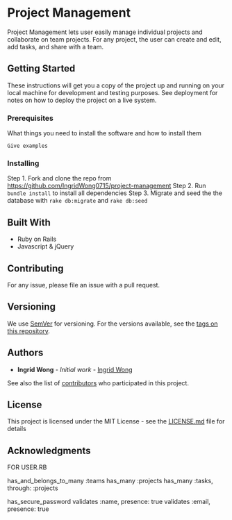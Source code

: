 # Project Management

Project Management lets user easily manage individual projects and collaborate on team projects.
For any project, the user can create and edit, add tasks, and share with a team.

## Getting Started

These instructions will get you a copy of the project up and running on your local machine for development and testing purposes. See deployment for notes on how to deploy the project on a live system.

### Prerequisites

What things you need to install the software and how to install them

```
Give examples
```

### Installing

Step 1. Fork and clone the repo from https://github.com/IngridWong0715/project-management
Step 2. Run `bundle install` to install all dependencies
Step 3. Migrate and seed the the database with `rake db:migrate` and `rake db:seed`



## Built With
* Ruby on Rails
* Javascript & jQuery

## Contributing

For any issue, please file an issue with a pull request.

## Versioning

We use [SemVer](http://semver.org/) for versioning. For the versions available, see the [tags on this repository](https://github.com/your/project/tags).

## Authors

* **Ingrid Wong** - *Initial work* - [Ingrid Wong](https://github.com/IngridWong0715)

See also the list of [contributors](https://github.com/IngridWong0715/project-management/contributors) who participated in this project.

## License

This project is licensed under the MIT License - see the [LICENSE.md](LICENSE.md) file for details

## Acknowledgments


FOR USER.RB

has_and_belongs_to_many :teams
has_many :projects
has_many :tasks, through: :projects

has_secure_password
validates :name, presence: true
validates :email, presence: true
